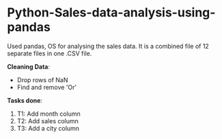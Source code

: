 # Python-Sales-data-analysis-using-pandas
Used pandas, OS for analysing the sales data. It is a combined file of 12 separate files in one .CSV file.


**Cleaning Data**:
  * Drop rows of NaN
  * Find and remove 'Or'

**Tasks done**:
  1. T1: Add month column
  2. T2: Add sales column
  3. T3: Add a city column
  
